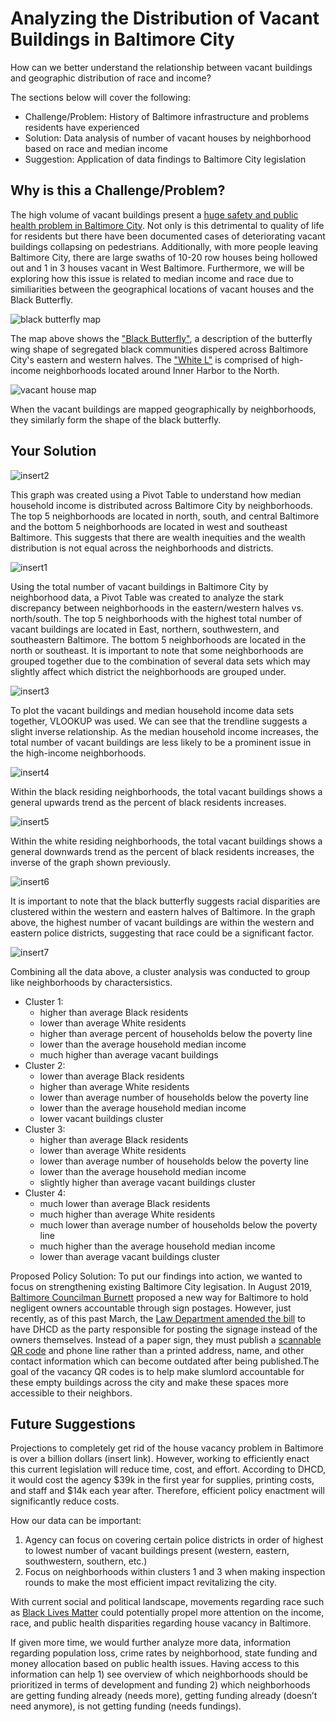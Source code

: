 # Analyzing the Distribution of Vacant Buildings in Baltimore City
How can we better understand the relationship between vacant buildings and geographic distribution of race and income? 

The sections below will cover the following: 
* Challenge/Problem: History of Baltimore infrastructure and problems residents have experienced  
* Solution: Data analysis of number of vacant houses by neighborhood based on race and median income 
* Suggestion: Application of data findings to Baltimore City legislation 

## Why is this a Challenge/Problem? 
The high volume of vacant buildings present a [huge safety and public health problem in Baltimore City](https://www.marketplace.org/2020/07/08/why-cant-baltimore-solve-vacant-housing-problem/). Not only is this detrimental to quality of life for residents but there have been documented cases of deteriorating vacant buildings collapsing on pedestrians. Additionally, with more people leaving Baltimore City, there are large swaths of 10-20 row houses being hollowed out and 1 in 3 houses vacant in West Baltimore. Furthermore, we will be exploring how this issue is related to median income and race due to similiarities between the geographical locations of vacant houses and the Black Butterfly. 

![black butterfly map](https://github.com/EuniceNamkoong/Vacant-Buildings-Baltimore-City-Income-Race/blob/main/Black%20Butterfly%20Map.JPG)

The map above shows the ["Black Butterfly"](https://apps.urban.org/features/baltimore-investment-flows/), a description of the butterfly wing shape of segregated black communities dispered across Baltimore City's eastern and western halves. The ["White L"](https://ncrc.org/the-black-butterfly/) is comprised of high-income neighborhoods located around Inner Harbor to the North. 

![vacant house map](https://github.com/EuniceNamkoong/Vacant-Buildings-Baltimore-City-Income-Race/blob/main/Vacant%20Houses%20Map.JPG)

When the vacant buildings are mapped geographically by neighborhoods, they similarly form the shape of the black butterfly.

## Your Solution


![insert2](https://github.com/EuniceNamkoong/Vacant-Buildings-Baltimore-City-Income-Race/blob/9f42f1ec0b3f6defb37d1b9235fab7265b64b839/BaltimoreCityMedianIncomeNeighborhood.png) 

This graph was created using a Pivot Table to understand how median household income is distributed across Baltimore City by neighborhoods. The top 5 neighborhoods are located in north, south, and central Baltimore and the bottom 5 neighborhoods are located in west and southeast Baltimore. This suggests that there are wealth inequities and the wealth distribution is not equal across the neighborhoods and districts. 

![insert1](NeighborhoodVacantBuildings.png)

Using the total number of vacant buildings in Baltimore City by neighborhood data, a Pivot Table was created to analyze the stark discrepancy between neighborhoods in the eastern/western halves vs. north/south. The top 5 neighborhoods with the highest total number of vacant buildings are located in East, northern, southwestern, and southeastern Baltimore. The bottom 5 neighborhoods are located in the north or southeast. It is important to note that some neighborhoods are grouped together due to the combination of several data sets which may slightly affect which district the neighborhoods are grouped under. 


![insert3](https://github.com/EuniceNamkoong/Vacant-Buildings-Baltimore-City-Income-Race/blob/main/BaltimoreCityMedianIncomeScatterGraph.png)

To plot the vacant buildings and median household income data sets together, VLOOKUP was used. We can see that the trendline suggests a slight inverse relationship. As the median household income increases, the total number of vacant buildings are less likely to be a prominent issue in the high-income neighborhoods. 


![insert4](VacantBuildingsBlackResidents.png)

Within the black residing neighborhoods, the total vacant buildings shows a general upwards trend as the percent of black residents increases. 

![insert5](VacantBuildingsWhiteResidents.png)

Within the white residing neighborhoods, the total vacant buildings shows a general downwards trend as the percent of black residents increases, the inverse of the graph shown previously. 

![insert6](PoliceDistrictVacantBuildings.png)

It is important to note that the black butterfly suggests racial disparities are clustered within the western and eastern halves of Baltimore. In the graph above, the highest number of vacant buildings are within the western and eastern police districts, suggesting that race could be a significant factor. 

![insert7](https://github.com/EuniceNamkoong/Vacant-Buildings-Baltimore-City-Income-Race/blob/main/Cluster%20Nodes%20Grouping%20Table.png)

Combining all the data above, a cluster analysis was conducted to group like neighborhoods by charactersistics. 
* Cluster 1: 
  * higher than average Black residents
  * lower than average White residents
  * higher than average percent of households below the poverty line
  * lower than the average household median income
  * much higher than average vacant buildings 
* Cluster 2: 
  * lower than average Black residents
  * higher than average White residents
  * lower than average number of households below the poverty line
  * lower than the average household median income
  * lower vacant buildings cluster
* Cluster 3: 
  * higher than average Black residents
  * lower than average White residents
  * lower than average number of households below the poverty line
  * lower than the average household median income
  * slightly higher than average vacant buildings cluster
* Cluster 4: 
  * much lower than average Black residents
  * much higher than average White residents
  * much lower than average number of households below the poverty line
  * much higher than the average household median income
  * lower than average vacant buildings cluster
 

Proposed Policy Solution: 
To put our findings into action, we wanted to focus on strengthening existing Baltimore City legisation. In August 2019, [Baltimore Councilman Burnett](https://www.bizjournals.com/baltimore/news/2020/09/21/council-bill-signage-qr-code-vacant-properties.html) proposed a new way for Baltimore to hold negligent owners accountable through sign postages. However, just recently, as of this past March, the [Law Department amended the bill](
https://baltimorefishbowl.com/stories/burnetts-bill-would-force-vacant-property-owners-to-post-a-sign-or-a-pay-a-fine/) to have DHCD as the party responsible for posting the signage instead of the owners themselves. Instead of a paper sign, they must publish a [scannable QR code](https://www.qrcodepress.com/new-legislation-may-bring-vacancy-qr-codes-to-baltimore/8538335/) and phone line rather than a printed address, name, and other contact information which can become outdated after being published.The goal of the vacancy QR codes is to help make slumlord accountable for these empty buildings across the city and make these spaces more accessible to their neighbors. 

## Future Suggestions
Projections to completely get rid of the house vacancy problem in Baltimore is over a billion dollars (insert link). However, working to efficiently enact this current legislation will reduce time, cost, and effort. According to DHCD, it would cost the agency $39k in the first year for supplies, printing costs, and staff and $14k each year after. Therefore, efficient policy enactment will significantly reduce costs. 

How our data can be important:
1) Agency can focus on covering certain police districts in order of highest to lowest number of vacant buildings present (western, eastern, southwestern, southern, etc.)
2) Focus on neighborhoods within clusters 1 and 3 when making inspection rounds to make the most efficient impact revitalizing the city.

With current social and political landscape, movements regarding race such as [Black Lives Matter](https://www.marketplace.org/2020/07/08/why-cant-baltimore-solve-vacant-housing-problem/) could potentially propel more attention on the income, race, and public health disparities regarding house vacancy in Baltimore. 

If given more time, we would further analyze more data, information regarding population loss, crime rates by neighborhood, state funding and money allocation based on public health issues. Having access to this information can help 1) see overview of which neighborhoods should be prioritized in terms of development and funding 2) which neighborhoods are getting funding already (needs more), getting funding already (doesn’t need anymore), is not getting funding (needs fundings). 
